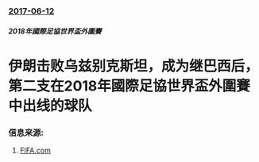 ### [2017-06-12](/zh/news/2017/06/12/index.md)

##### 2018年國際足協世界盃外圍賽
# 伊朗击败乌兹别克斯坦，成为继巴西后，第二支在2018年國際足協世界盃外圍賽中出线的球队 




### 信息来源:

1. [FIFA.com](http://www.fifa.com/worldcup/news/y=2017/m=6/news=iran-secure-ticket-to-russia-next-summer-2894637.html)
